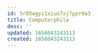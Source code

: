 ```yaml
---
id: 5r85wgyz1xiuo7xj7ppr9a3
title: Computerphile
desc: ''
updated: 1656043243113
created: 1656043243113
---
```


